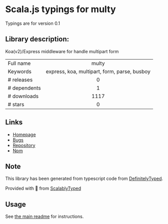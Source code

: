 
# Scala.js typings for multy

Typings are for version 0.1

## Library description:
Koa(v2)/Express middleware for handle multipart form

|                    |                 |
| ------------------ | :-------------: |
| Full name          | multy |
| Keywords           | express, koa, multipart, form, parse, busboy |
| # releases         | 0 |
| # dependents       | 1 |
| # downloads        | 1117 |
| # stars            | 0 |

## Links
- [Homepage](https://github.com/eduardorfs/multy#readme)
- [Bugs](https://github.com/eduardorfs/multy/issues)
- [Repository](https://github.com/eduardorfs/multy)
- [Npm](https://www.npmjs.com/package/multy)
    


## Note
This library has been generated from typescript code from [DefinitelyTyped](https://definitelytyped.org).

Provided with :purple_heart: from [ScalablyTyped](https://github.com/oyvindberg/ScalablyTyped)

## Usage
See [the main readme](../../readme.md) for instructions.


